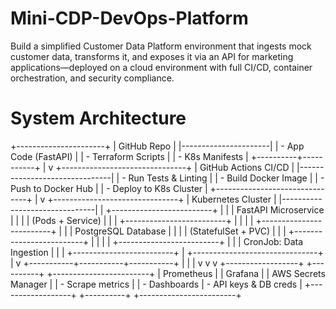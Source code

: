 # Mini-CDP-DevOps-Platform
Build a simplified Customer Data Platform environment that ingests mock customer data, transforms it, and exposes it via an API for marketing applications—deployed on a cloud environment with full CI/CD, container orchestration, and security compliance.

# System Architecture
+----------------------+
|     GitHub Repo      |
|----------------------|
| - App Code (FastAPI) |
| - Terraform Scripts  |
| - K8s Manifests      |
+----------+-----------+
           |
           v
+-------------------------------+
|       GitHub Actions CI/CD   |
|-------------------------------|
| - Run Tests & Linting        |
| - Build Docker Image         |
| - Push to Docker Hub         |
| - Deploy to K8s Cluster      |
+-------------------------------+
           |
           v
+-------------------------------+
|      Kubernetes Cluster       |
|-------------------------------|
| +-------------------------+  |
| |  FastAPI Microservice   |  |
| |  (Pods + Service)       |  |
| +-------------------------+  |
|                             |
| +-------------------------+ |
| |  PostgreSQL Database     | |
| |  (StatefulSet + PVC)     | |
| +-------------------------+ |
|                             |
| +-------------------------+ |
| |  CronJob: Data Ingestion | |
| +-------------------------+ |
+-------------------------------+
           |
           v
+-----------+-----------+-----------+
|                       |           |
v                       v           v
+------------------+  +----------+  +------------------------+
|   Prometheus     |  | Grafana  |  | AWS Secrets Manager    |
| - Scrape metrics |  | - Dashboards | - API keys & DB creds |
+------------------+  +----------+  +------------------------+

